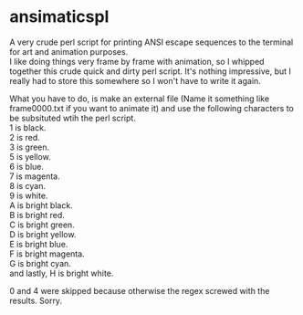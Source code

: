 # ansimaticspl
A very crude perl script for printing ANSI escape sequences to the terminal for art and animation purposes.  
I like doing things very frame by frame with animation, so I whipped together this crude quick and dirty perl script. It's nothing impressive, but I really had to store this somewhere so I won't have to write it again.

What you have to do, is make an external file (Name it something like frame0000.txt if you want to animate it) and use the following characters to be subsituted wtih the perl script.  
1 is black.  
2 is red.  
3 is green.  
5 is yellow.  
6 is blue.  
7 is magenta.  
8 is cyan.  
9 is white.  
A is bright black.  
B is bright red.  
C is bright green.  
D is bright yellow.  
E is bright blue.  
F is bright magenta.  
G is bright cyan.  
and lastly, H is bright white.  

0 and 4 were skipped because otherwise the regex screwed with the results. Sorry.
